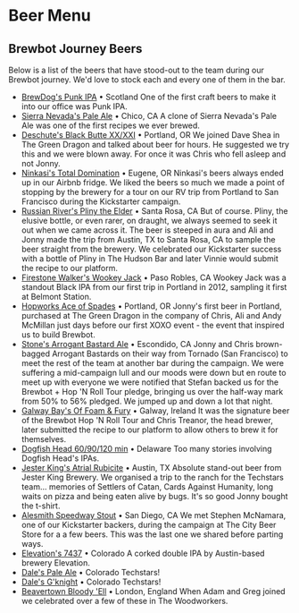 
# Beer Menu

## Brewbot Journey Beers

Below is a list of the beers that have stood-out to the team during our Brewbot journey. We'd love to stock each and every one of them in the bar.

- [BrewDog's Punk IPA](https://www.brewdog.com/beer/headliners/punk-ipa) • Scotland
One of the first craft beers to make it into our office was Punk IPA.
- [Sierra Nevada's Pale Ale](http://www.sierranevada.com/beer/year-round/pale-ale) • Chico, CA
A clone of Sierra Nevada's Pale Ale was one of the first recipes we ever brewed.
- [Deschute's Black Butte XX/XXI](http://www.deschutesbrewery.com/brew/black-butte-xxi-porter) • Portland, OR
We joined Dave Shea in The Green Dragon and talked about beer for hours. He suggested we try this and we were blown away. For once it was Chris who fell asleep and not Jonny.
- [Ninkasi's Total Domination](http://www.ninkasibrewing.com/delicious/beers/flagship-series/total-domination.html) • Eugene, OR
Ninkasi's beers always ended up in our Airbnb fridge. We liked the beers so much we made a point of stopping by the brewery for a tour on our RV trip from Portland to San Francisco during the Kickstarter campaign.
- [Russian River's Pliny the Elder](http://russianriverbrewing.com/brews/pliny-the-elder/) • Santa Rosa, CA
But of course. Pliny, the elusive bottle, or even rarer, on draught, we always seemed to seek it out when we came across it. The beer is steeped in aura and Ali and Jonny made the trip from Austin, TX to Santa Rosa, CA to sample the beer straight from the brewery. We celebrated our Kickstarter success with a bottle of Pliny in The Hudson Bar   and later Vinnie would submit the recipe to our platform.
- [Firestone Walker's Wookey Jack](http://www.firestonebeer.com/beers/products/wookey-jack) • Paso Robles, CA
Wookey Jack was a standout Black IPA from our first trip in Portland in 2012, sampling it first at Belmont Station.
- [Hopworks Ace of Spades](http://hopworksbeer.com/organic-ace-of-spades) • Portland, OR
Jonny's first beer in Portland, purchased at The Green Dragon in the company of Chris, Ali and Andy McMillan just days before our first XOXO event - the event that inspired us to build Brewbot.
- [Stone's Arrogant Bastard Ale](http://www.arrogantbastard.com/arrogantbastard/default.asp) • Escondido, CA
Jonny and Chris brown-bagged Arrogant Bastards on their way from Tornado (San Francisco) to meet the rest of the team at another bar during the campaign. We were suffering a mid-campaign lull and our moods were down but en route to meet up with everyone we were notified that Stefan backed us for the Brewbot + Hop 'N Roll Tour pledge, bringing us over the half-way mark from 50% to 56% pledged. We jumped up and down a lot that night.
- [Galway Bay's Of Foam & Fury](http://www.galwaybaybrewery.com/offoamandfury/) • Galway, Ireland
It was the signature beer of the Brewbot Hop 'N Roll Tour and Chris Treanor, the head brewer, later submitted the recipe to our platform to allow others to brew it for themselves.
- [Dogfish Head 60/90/120 min](http://www.dogfish.com) • Delaware
Too many stories involving Dogfish Head's IPAs.
- [Jester King's Atrial Rubicite](http://jesterkingbrewery.com/beers/#beers_310) • Austin, TX
Absolute stand-out beer from Jester King Brewery. We organised a trip to the ranch for the Techstars team… memories of Settlers of Catan, Cards Against Humanity, long waits on pizza and being eaten alive by bugs. It's so good Jonny bought the t-shirt.
- [Alesmith Speedway Stout](http://www.ratebeer.com/beer/alesmith-speedway-stout/14232/) • San Diego, CA
We met Stephen McNamara, one of our Kickstarter backers, during the campaign at The City Beer Store for a a few beers. This was the last one we shared before parting ways.
- [Elevation's 7437](http://www.elevationbeerco.com/beer/black-diamond/7437-2/) • Colorado
A corked double IPA by Austin-based brewery Elevation.
- [Dale's Pale Ale](http://brew.oskarblues.com/ob-beers/year-round/dales-pale-ale/) • Colorado
Techstars!
- [Dale's G'knight](http://brew.oskarblues.com/ob-beers/year-round/gknight/) • Colorado
Techstars!
- [Beavertown Bloody 'Ell](http://www.ratebeer.com/beer/beavertown-bloody-ell/213354/) • London, England
When Adam and Greg joined we celebrated over a few of these in The Woodworkers.

